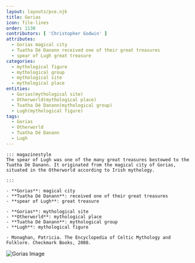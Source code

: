 ```yaml
---
layout: layouts/pce.njk
title: Gorias
icon: file-lines
order: 1130
contributors: [ 'Christopher Godwin' ]
attributes:
  - Gorias magical city
  - Tuatha Dé Danann received one of their great treasures
  - spear of Lugh great treasure
categories:
  - mythological figure
  - mythological group
  - mythological site
  - mythological place
entities:
  - Gorias(mythological site)
  - Otherworld(mythological place)
  - Tuatha Dé Danann(mythological group)
  - Lugh(mythological figure)
tags:
  - Gorias
  - Otherworld
  - Tuatha Dé Danann
  - Lugh
---
```

``` tab [group1:Info]
::: magazinestyle
The spear of Lugh was one of the many great treasures bestowed to the Tuatha Dé Danann. It originated from the magical city of Gorias, situated in the Otherworld according to Irish mythology.

:::
```
``` tab [group1:Attributes]
- **Gorias**: magical city
- **Tuatha Dé Danann**: received one of their great treasures
- **spear of Lugh**: great treasure
```
``` tab [group1:Entities]
- **Gorias**: mythological site
- **Otherworld**: mythological place
- **Tuatha Dé Danann**: mythological group
- **Lugh**: mythological figure
```
``` tab [group1:Sources]
- Monaghan, Patricia. The Encyclopedia of Celtic Mythology and Folklore. Checkmark Books, 2008.
```
![Gorias Image]([None])
